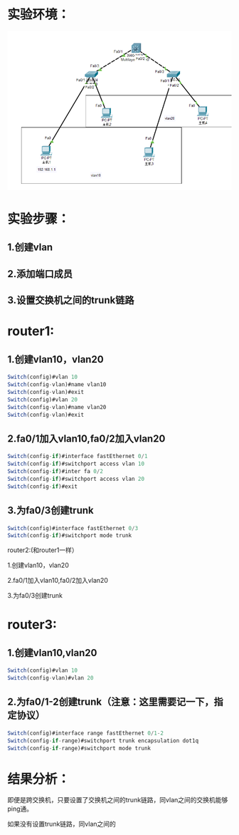 # 实验环境：

![](images/9EE0434827AD44518D462C1A07F27CFFclipboard.png)

# 实验步骤：

## 1.创建vlan

## 2.添加端口成员

## 3.设置交换机之间的trunk链路



# router1:

## 1.创建vlan10，vlan20

```javascript
Switch(config)#vlan 10
Switch(config-vlan)#name vlan10
Switch(config-vlan)#exit
Switch(config)#vlan 20
Switch(config-vlan)#name vlan20
Switch(config-vlan)#exit
```

## 2.fa0/1加入vlan10,fa0/2加入vlan20

```javascript
Switch(config-if)#interface fastEthernet 0/1
Switch(config-if)#switchport access vlan 10
Switch(config-if)#inter fa 0/2
Switch(config-if)#switchport access vlan 20
Switch(config-if)#exit
```

## 3.为fa0/3创建trunk

```javascript
Switch(config)#interface fastEthernet 0/3
Switch(config-if)#switchport mode trunk
```



router2:(和router1一样）

1.创建vlan10，vlan20

2.fa0/1加入vlan10,fa0/2加入vlan20

3.为fa0/3创建trunk



# router3:

## 1.创建vlan10,vlan20

```javascript
Switch(config)#vlan 10
Switch(config-vlan)#vlan 20
```

## 2.为fa0/1-2创建trunk（注意：这里需要记一下，指定协议）

```javascript
Switch(config)#interface range fastEthernet 0/1-2
Switch(config-if-range)#switchport trunk encapsulation dot1q
Switch(config-if-range)#switchport mode trunk
```







# 结果分析：

即便是跨交换机，只要设置了交换机之间的trunk链路，同vlan之间的交换机能够ping通。

如果没有设置trunk链路，同vlan之间的